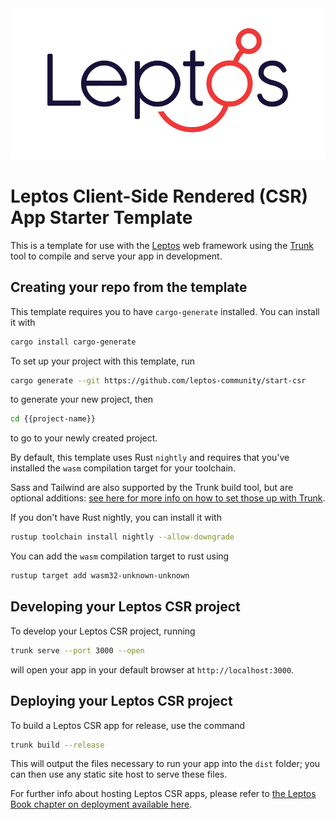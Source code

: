 <picture>
    <source srcset="https://raw.githubusercontent.com/leptos-rs/leptos/main/docs/logos/Leptos_logo_Solid_White.svg" media="(prefers-color-scheme: dark)">
    <img src="https://raw.githubusercontent.com/leptos-rs/leptos/main/docs/logos/Leptos_logo_RGB.svg" alt="Leptos Logo">
</picture>

# Leptos Client-Side Rendered (CSR) App Starter Template

This is a template for use with the [Leptos][Leptos] web framework using the [Trunk][Trunk] tool to compile and serve your app in development.

## Creating your repo from the template

This template requires you to have `cargo-generate` installed. You can install it with

```sh
cargo install cargo-generate
```


To set up your project with this template, run

```sh
cargo generate --git https://github.com/leptos-community/start-csr
```

to generate your new project, then

```sh
cd {{project-name}}
```

to go to your newly created project.

By default, this template uses Rust `nightly` and requires that you've installed the `wasm` compilation target for your toolchain.


Sass and Tailwind are also supported by the Trunk build tool, but are optional additions: [see here for more info on how to set those up with Trunk][Trunk-instructions].


If you don't have Rust nightly, you can install it with
```sh
rustup toolchain install nightly --allow-downgrade
```

You can add the `wasm` compilation target to rust using
```sh
rustup target add wasm32-unknown-unknown
```


## Developing your Leptos CSR project

To develop your Leptos CSR project, running

```sh
trunk serve --port 3000 --open
```

will open your app in your default browser at `http://localhost:3000`.


## Deploying your Leptos CSR project

To build a Leptos CSR app for release, use the command

```sh
trunk build --release
```

This will output the files necessary to run your app into the `dist` folder; you can then use any static site host to serve these files.

For further info about hosting Leptos CSR apps, please refer to [the Leptos Book chapter on deployment available here][deploy-csr].


[Leptos]: https://github.com/leptos-rs/leptos

[Trunk]: https://github.com/trunk-rs/trunk
[Trunk-instructions]: https://trunkrs.dev/assets/

[deploy-csr]: https://book.leptos.dev/deployment/csr.html